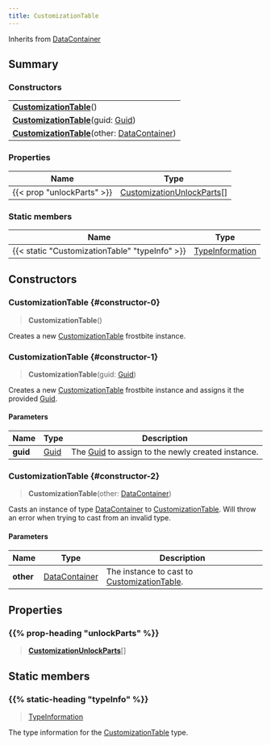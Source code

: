 ```yaml
---
title: CustomizationTable
---
```


Inherits from 
[DataContainer](/vext/ref/shared/class/datacontainer)

## Summary
### Constructors
| |
| ----------- |
| **[CustomizationTable](#constructor-0)**() |
| **[CustomizationTable](#constructor-1)**(guid: [Guid](/vext/ref/shared/class/guid)) |
| **[CustomizationTable](#constructor-2)**(other: [DataContainer](/vext/ref/shared/class/datacontainer)) |

### Properties
| Name | Type |
| ---- | ---- |
| {{< prop "unlockParts" >}} | [CustomizationUnlockParts](/vext/ref/fb/customizationunlockparts)[] |

### Static members
| Name | Type |
| ---- | ---- |
| {{< static "CustomizationTable" "typeInfo" >}} | [TypeInformation](/vext/ref/shared/class/typeinformation) |

## Constructors
### CustomizationTable {#constructor-0}
> **CustomizationTable**()

Creates a new [CustomizationTable](/vext/ref/fb/customizationtable) frostbite instance.

### CustomizationTable {#constructor-1}
> **CustomizationTable**(guid: [Guid](/vext/ref/shared/class/guid))

Creates a new [CustomizationTable](/vext/ref/fb/customizationtable) frostbite instance and assigns it the provided [Guid](/vext/ref/shared/class/guid).

#### Parameters
| Name | Type | Description |
| ---- | ---- | ----------- |
| **guid** | [Guid](/vext/ref/shared/class/guid) | The [Guid](/vext/ref/shared/class/guid) to assign to the newly created instance. |

### CustomizationTable {#constructor-2}
> **CustomizationTable**(other: [DataContainer](/vext/ref/shared/class/datacontainer))

Casts an instance of type [DataContainer](/vext/ref/shared/class/datacontainer) to [CustomizationTable](/vext/ref/fb/customizationtable). Will throw an error when trying to cast from an invalid type.

#### Parameters
| Name | Type | Description |
| ---- | ---- | ----------- |
| **other** | [DataContainer](/vext/ref/shared/class/datacontainer) | The instance to cast to [CustomizationTable](/vext/ref/fb/customizationtable). |

## Properties
### {{% prop-heading "unlockParts" %}}
> **[CustomizationUnlockParts](/vext/ref/fb/customizationunlockparts)**[]

## Static members
### {{% static-heading "typeInfo" %}}
> [TypeInformation](/vext/ref/shared/class/typeinformation)

The type information for the [CustomizationTable](/vext/ref/fb/customizationtable) type.

